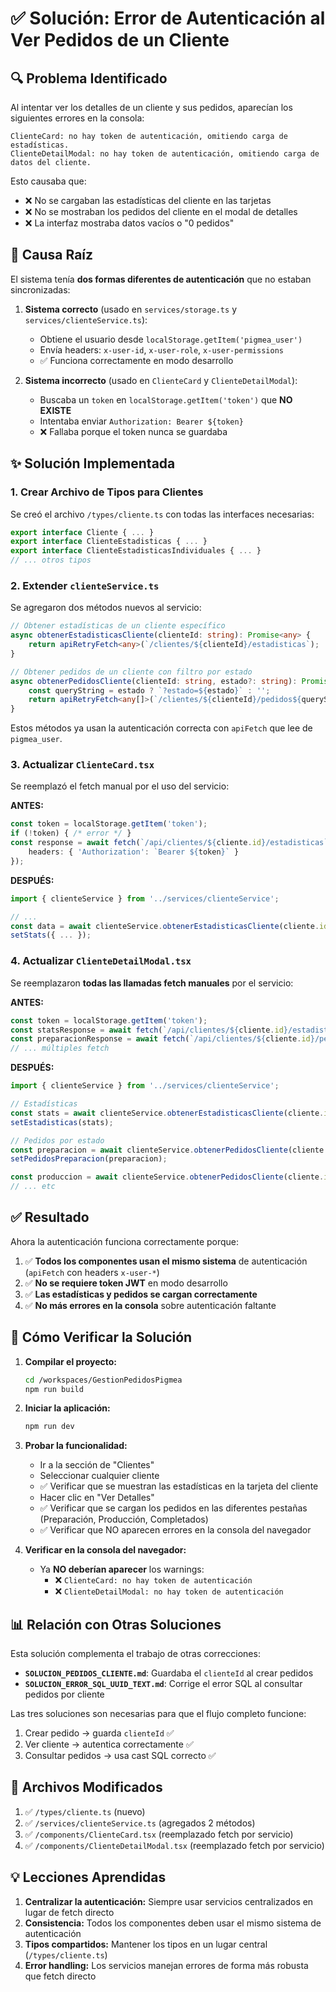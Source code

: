 # ✅ Solución: Error de Autenticación al Ver Pedidos de un Cliente

## 🔍 Problema Identificado
Al intentar ver los detalles de un cliente y sus pedidos, aparecían los siguientes errores en la consola:

```
ClienteCard: no hay token de autenticación, omitiendo carga de estadísticas.
ClienteDetailModal: no hay token de autenticación, omitiendo carga de datos del cliente.
```

Esto causaba que:
- ❌ No se cargaban las estadísticas del cliente en las tarjetas
- ❌ No se mostraban los pedidos del cliente en el modal de detalles
- ❌ La interfaz mostraba datos vacíos o "0 pedidos"

## 🐛 Causa Raíz

El sistema tenía **dos formas diferentes de autenticación** que no estaban sincronizadas:

1. **Sistema correcto** (usado en `services/storage.ts` y `services/clienteService.ts`):
   - Obtiene el usuario desde `localStorage.getItem('pigmea_user')`
   - Envía headers: `x-user-id`, `x-user-role`, `x-user-permissions`
   - ✅ Funciona correctamente en modo desarrollo

2. **Sistema incorrecto** (usado en `ClienteCard` y `ClienteDetailModal`):
   - Buscaba un `token` en `localStorage.getItem('token')` que **NO EXISTE**
   - Intentaba enviar `Authorization: Bearer ${token}`
   - ❌ Fallaba porque el token nunca se guardaba

## ✨ Solución Implementada

### 1. Crear Archivo de Tipos para Clientes
Se creó el archivo `/types/cliente.ts` con todas las interfaces necesarias:

```typescript
export interface Cliente { ... }
export interface ClienteEstadisticas { ... }
export interface ClienteEstadisticasIndividuales { ... }
// ... otros tipos
```

### 2. Extender `clienteService.ts`
Se agregaron dos métodos nuevos al servicio:

```typescript
// Obtener estadísticas de un cliente específico
async obtenerEstadisticasCliente(clienteId: string): Promise<any> {
    return apiRetryFetch<any>(`/clientes/${clienteId}/estadisticas`);
}

// Obtener pedidos de un cliente con filtro por estado
async obtenerPedidosCliente(clienteId: string, estado?: string): Promise<any[]> {
    const queryString = estado ? `?estado=${estado}` : '';
    return apiRetryFetch<any[]>(`/clientes/${clienteId}/pedidos${queryString}`);
}
```

Estos métodos ya usan la autenticación correcta con `apiFetch` que lee de `pigmea_user`.

### 3. Actualizar `ClienteCard.tsx`
Se reemplazó el fetch manual por el uso del servicio:

**ANTES:**
```typescript
const token = localStorage.getItem('token');
if (!token) { /* error */ }
const response = await fetch(`/api/clientes/${cliente.id}/estadisticas`, {
    headers: { 'Authorization': `Bearer ${token}` }
});
```

**DESPUÉS:**
```typescript
import { clienteService } from '../services/clienteService';

// ...
const data = await clienteService.obtenerEstadisticasCliente(cliente.id);
setStats({ ... });
```

### 4. Actualizar `ClienteDetailModal.tsx`
Se reemplazaron **todas las llamadas fetch manuales** por el servicio:

**ANTES:**
```typescript
const token = localStorage.getItem('token');
const statsResponse = await fetch(`/api/clientes/${cliente.id}/estadisticas`, { headers });
const preparacionResponse = await fetch(`/api/clientes/${cliente.id}/pedidos?estado=preparacion`, { headers });
// ... múltiples fetch
```

**DESPUÉS:**
```typescript
import { clienteService } from '../services/clienteService';

// Estadísticas
const stats = await clienteService.obtenerEstadisticasCliente(cliente.id);
setEstadisticas(stats);

// Pedidos por estado
const preparacion = await clienteService.obtenerPedidosCliente(cliente.id, 'preparacion');
setPedidosPreparacion(preparacion);

const produccion = await clienteService.obtenerPedidosCliente(cliente.id, 'produccion');
// ... etc
```

## ✅ Resultado

Ahora la autenticación funciona correctamente porque:
1. ✅ **Todos los componentes usan el mismo sistema** de autenticación (`apiFetch` con headers `x-user-*`)
2. ✅ **No se requiere token JWT** en modo desarrollo
3. ✅ **Las estadísticas y pedidos se cargan correctamente**
4. ✅ **No más errores en la consola** sobre autenticación faltante

## 🧪 Cómo Verificar la Solución

1. **Compilar el proyecto:**
   ```bash
   cd /workspaces/GestionPedidosPigmea
   npm run build
   ```

2. **Iniciar la aplicación:**
   ```bash
   npm run dev
   ```

3. **Probar la funcionalidad:**
   - Ir a la sección de "Clientes"
   - Seleccionar cualquier cliente
   - ✅ Verificar que se muestran las estadísticas en la tarjeta del cliente
   - Hacer clic en "Ver Detalles"
   - ✅ Verificar que se cargan los pedidos en las diferentes pestañas (Preparación, Producción, Completados)
   - ✅ Verificar que NO aparecen errores en la consola del navegador

4. **Verificar en la consola del navegador:**
   - Ya **NO deberían aparecer** los warnings:
     - ❌ `ClienteCard: no hay token de autenticación`
     - ❌ `ClienteDetailModal: no hay token de autenticación`

## 📊 Relación con Otras Soluciones

Esta solución complementa el trabajo de otras correcciones:
- **`SOLUCION_PEDIDOS_CLIENTE.md`**: Guardaba el `clienteId` al crear pedidos
- **`SOLUCION_ERROR_SQL_UUID_TEXT.md`**: Corrige el error SQL al consultar pedidos por cliente

Las tres soluciones son necesarias para que el flujo completo funcione:
1. Crear pedido → guarda `clienteId` ✅
2. Ver cliente → autentica correctamente ✅
3. Consultar pedidos → usa cast SQL correcto ✅

## 🔧 Archivos Modificados

1. ✅ `/types/cliente.ts` (nuevo)
2. ✅ `/services/clienteService.ts` (agregados 2 métodos)
3. ✅ `/components/ClienteCard.tsx` (reemplazado fetch por servicio)
4. ✅ `/components/ClienteDetailModal.tsx` (reemplazado fetch por servicio)

## 💡 Lecciones Aprendidas

1. **Centralizar la autenticación:** Siempre usar servicios centralizados en lugar de fetch directo
2. **Consistencia:** Todos los componentes deben usar el mismo sistema de autenticación
3. **Tipos compartidos:** Mantener los tipos en un lugar central (`/types/cliente.ts`)
4. **Error handling:** Los servicios manejan errores de forma más robusta que fetch directo
